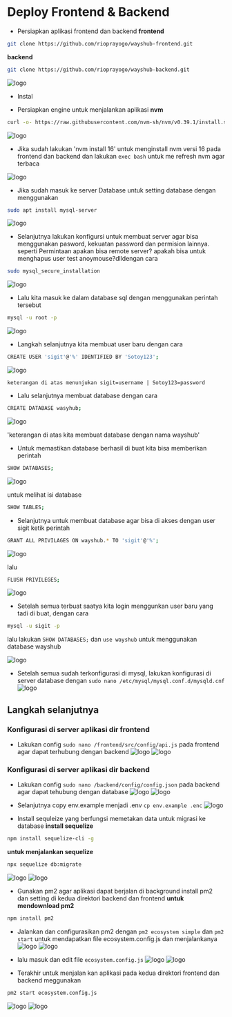 
# Deploy Frontend & Backend

* Persiapkan aplikasi frontend dan backend
**frontend**
```sh
git clone https://github.com/rioprayogo/wayshub-frontend.git
```
**backend**
```sh
git clone https://github.com/rioprayogo/wayshub-backend.git
```
![logo](https://github.com/prayogosigit/DevOps-Engineer/blob/main/week-2/day-1/assets/a1.png)

* Instal

* Persiapkan engine untuk menjalankan aplikasi
**nvm**
```sh
curl -o- https://raw.githubusercontent.com/nvm-sh/nvm/v0.39.1/install.sh | bash
```
 ![logo](https://github.com/prayogosigit/DevOps-Engineer/blob/main/week-2/day-1/assets/a2.png)

 * Jika sudah lakukan 'nvm install 16' untuk menginstall nvm versi 16 pada frontend dan backend dan lakukan `exec bash` untuk me refresh nvm agar terbaca

![logo](https://github.com/prayogosigit/DevOps-Engineer/blob/main/week-2/day-1/assets/a3.png)
 
 * Jika sudah masuk ke server Database untuk setting database dengan menggunakan
```sh
sudo apt install mysql-server
```
![logo](https://github.com/prayogosigit/DevOps-Engineer/blob/main/week-2/day-1/assets/d1.png)

 * Selanjutnya lakukan konfigursi untuk membuat server agar bisa menggunakan pasword, kekuatan password dan permision lainnya. seperti Permintaan apakan bisa remote server? apakah bisa untuk menghapus user test anoymouse?dlldengan cara
```sh
sudo mysql_secure_installation
```
![logo](https://github.com/prayogosigit/DevOps-Engineer/blob/main/week-2/day-1/assets/d2.png)

 * Lalu kita masuk ke dalam database sql dengan menggunakan perintah tersebut

```sh
mysql -u root -p
```

![logo](https://github.com/prayogosigit/DevOps-Engineer/blob/main/week-2/day-1/assets/d3.png)

* Langkah selanjutnya kita membuat user baru dengan cara 

```sh
CREATE USER 'sigit'@'%' IDENTIFIED BY 'Sotoy123';
```

![logo](https://github.com/prayogosigit/DevOps-Engineer/blob/main/week-2/day-1/assets/d4.png)

`keterangan di atas menunjukan sigit=username | Sotoy123=password`

 * Lalu selanjutnya membuat database dengan cara 

```sh
CREATE DATABASE wasyhub;
```

![logo](https://github.com/prayogosigit/DevOps-Engineer/blob/main/week-2/day-1/assets/d5.png)

'keterangan di atas kita membuat database dengan nama wayshub'

 * Untuk memastikan database berhasil di buat kita bisa memberikan perintah
```sh
SHOW DATABASES;
```
![logo](https://github.com/prayogosigit/DevOps-Engineer/blob/main/week-2/day-1/assets/d6.png)

untuk melihat isi database 

```sh
SHOW TABLES;
```

 * Selanjutnya untuk membuat database agar bisa di akses dengan user sigit ketik perintah

```sh
GRANT ALL PRIVILAGES ON wayshub.* TO 'sigit'@'%';
```

![logo](https://github.com/prayogosigit/DevOps-Engineer/blob/main/week-2/day-1/assets/d7.png)

lalu

```sh
FLUSH PRIVILEGES;
```
![logo](https://github.com/prayogosigit/DevOps-Engineer/blob/main/week-2/day-1/assets/d8.png)

 * Setelah semua terbuat saatya kita login menggunkan user baru yang tadi di buat, dengan cara 

```sh
mysql -u sigit -p
```
lalu lakukan `SHOW DATABASES;` dan `use wayshub` untuk menggunakan database wayshub

![logo](https://github.com/prayogosigit/DevOps-Engineer/blob/main/week-2/day-1/assets/d9.png)

 * Setelah semua sudah terkonfigurasi di mysql, lakukan konfigurasi di server database dengan
`sudo nano /etc/mysql/mysql.conf.d/mysqld.cnf`
![logo](https://github.com/prayogosigit/DevOps-Engineer/blob/main/week-2/day-1/assets/d10.png)

## Langkah selanjutnya
### Konfigurasi di server aplikasi dir frontend
 
 * Lakukan config `sudo nano /frontend/src/config/api.js` pada frontend agar dapat terhubung dengan backend
![logo](https://github.com/prayogosigit/DevOps-Engineer/blob/main/week-2/day-1/assets/a16.png)
![logo](https://github.com/prayogosigit/DevOps-Engineer/blob/main/week-2/day-1/assets/a17.png)

### Konfigurasi di server aplikasi dir backend

* Lakukan config `sudo nano /backend/config/config.json` pada backend agar dapat tehubung dengan database
![logo](https://github.com/prayogosigit/DevOps-Engineer/blob/main/week-2/day-1/assets/a12.png)
![logo](https://github.com/prayogosigit/DevOps-Engineer/blob/main/week-2/day-1/assets/a13.png)
* Selanjutnya copy env.example menjadi .env
`cp env.example .enc`
![logo](https://github.com/prayogosigit/DevOps-Engineer/blob/main/week-2/day-1/assets/a11.png)

* Install sequleize yang berfungsi memetakan data untuk migrasi ke database
**install sequelize**
```sh
npm install sequelize-cli -g
```
**untuk menjalankan sequelize**
```sh
npx sequelize db:migrate
```
![logo](https://github.com/prayogosigit/DevOps-Engineer/blob/main/week-2/day-1/assets/a14.png)
![logo](https://github.com/prayogosigit/DevOps-Engineer/blob/main/week-2/day-1/assets/a15.png)

* Gunakan pm2 agar aplikasi dapat berjalan di background install pm2 dan setting di kedua direktori backend dan frontend
**untuk mendownload pm2**
```sh
npm install pm2
```
* Jalankan dan configurasikan pm2 dengan `pm2 ecosystem simple` dan `pm2 start` untuk mendapatkan file ecosystem.config.js dan menjalankanya
![logo](https://github.com/prayogosigit/DevOps-Engineer/blob/main/week-2/day-1/assets/a18.png)
![logo](https://github.com/prayogosigit/DevOps-Engineer/blob/main/week-2/day-1/assets/a19.png)

* lalu masuk dan edit file `ecosystem.config.js`
![logo](https://github.com/prayogosigit/DevOps-Engineer/blob/main/week-2/day-1/assets/a20.png)
![logo](https://github.com/prayogosigit/DevOps-Engineer/blob/main/week-2/day-1/assets/a21.png)

* Terakhir untuk menjalan kan aplikasi pada kedua direktori frontend dan backend meggunakan
```sh
pm2 start ecosystem.config.js
```
![logo](https://github.com/prayogosigit/DevOps-Engineer/blob/main/week-2/day-1/assets/a24.png)
![logo](https://github.com/prayogosigit/DevOps-Engineer/blob/main/week-2/day-1/assets/a25.png)
